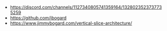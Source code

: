 - https://discord.com/channels/1127340805741359164/1328023523737735259
- https://github.com/jbogard
- https://www.jimmybogard.com/vertical-slice-architecture/
